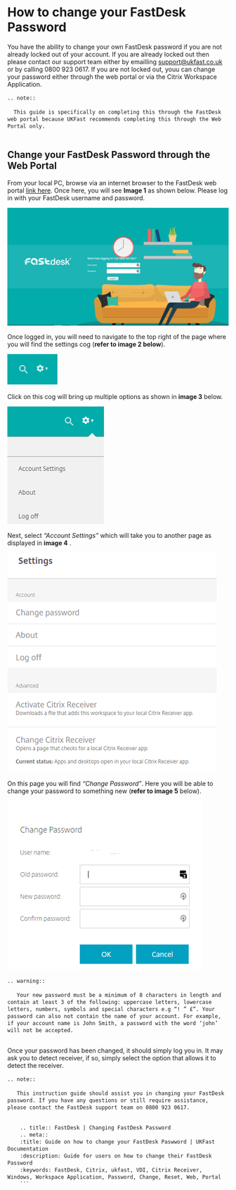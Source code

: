 # How to change your FastDesk Password

You have the ability to change your own FastDesk password if you are not already locked out of your account. If you are already locked out then please contact our support team either by emailling support@ukfast.co.uk or by calling 0800 923 0617. If you are not locked out, youu can change your password either through the web portal or via the Citrix Workspace Application. 

```eval_rst
.. note::

  This guide is specifically on completing this through the FastDesk web portal because UKFast recommends completing this through the Web Portal only.
   
```

## Change your FastDesk Password through the Web Portal

From your local PC, browse via an internet browser to the FastDesk web portal [link here](https://www.fastdesk.co.uk). Once here, you will see **Image 1** as shown below. Please log in with your FastDesk username and password.

![Image 1 FastDesk Landing Page](files/Welcome_screen.png "Image 1: FastDesk Landing Page")

Once logged in, you will need to navigate to the top right of the page where you will find the settings cog (**refer to image 2 below**). 

![Image 2 Settings Cog](files/Settings_cog.PNG "Image 2: Settings Cog")

Click on this cog will bring up multiple options as shown in **image 3** below.

![Image 3 Settings Options](files/Settings_options.PNG "Image 3: Settings Options")

Next, select *“Account Settings”* which will take you to another page as displayed in  **image 4** . 

![Image 4 Settings Page](files/Settings_page.PNG "Image 4: Settings page")

On this page you will find *“Change Password”*. Here you will be able to change your password to something new (**refer to image 5** below). 

![Image 5 Password Change](files/Password_reset.PNG "Image 5: Password Change")

```eval_rst
.. warning::

   Your new password must be a minimum of 8 characters in length and contain at least 3 of the following: uppercase letters, lowercase letters, numbers, symbols and special characters e.g “! ” £”. Your password can also not contain the name of your account. For example, if your account name is John Smith, a password with the word ‘john’ will not be accepted.
   
```
Once your password has been changed, it should simply log you in. It may ask you to detect receiver, if so, simply select the option that allows it to detect the receiver.

```eval_rst
.. note::

   This instruction guide should assist you in changing your FastDesk password. If you have any questions or still require assistance, please contact the FastDesk support team on 0800 923 0617.
   
```
  ```eval_rst
      .. title:: FastDesk | Changing FastDesk Password
      .. meta::
      :title: Guide on how to change your FastDesk Paswword | UKFast Documentation
      :description: Guide for users on how to change their FastDesk Password
      :keywords: FastDesk, Citrix, ukfast, VDI, Citrix Receiver, Windows, Workspace Application, Password, Change, Reset, Web, Portal
      ```  
